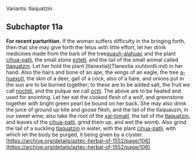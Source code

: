 Variants: tlaquatzin  

## Subchapter 11a  
**For recent parturition.** If the woman suffers difficulty in the bringing forth, then that she may give forth the fetus with little effort, let her drink medicines made from the bark of the tree[quauh-alahuac](Quauh-alahuac.md) and the plant [cihua-patli](Cihua-patli.md), the small stone [eztetl](eztetl.md), and the tail of the small animal called [tlaquatzin](tlaquatzin.md). Let her hold the plant [tlanextia](Tlanextia xiuhtontli.md) in her hand. Also the hairs and bone of an ape, the wings of an eagle, the tree [a-huexotl](Quetzal-ahuexotl.md), the skin of a deer, gall of a cock, also of a hare, and onions put in the sun are to be burned together; to these are to be added salt, the fruit we call [nochtli](Nochtli.md), and the pulque we call [octli](octli.md). The above are to be heated and used for anointing. Let her eat the cooked flesh of a wolf, and greenstone together with bright green pearl be bound on her back. She may also drink the juice of ground up kite and goose flesh, and the tail of the tlaquauzin, in our sweet wine; also take the root of the [xal-tomatl](Xal-tomatl.md), the tail of the [tlaquatzin](tlaquatzin.md), and leaves of the [cihua-patli](Cihua-patli.md), grind them up, and wet the womb. Also grind the tail of a suckling [tlaquatzin](tlaquatzin.md) in water, with the plant [cihua-patli](Cihua-patli.md), with which let the body be purged, it being given by a clyster.  
[https://archive.org/details/aztec-herbal-of-1552/page/106](https://archive.org/details/aztec-herbal-of-1552/page/106)  

